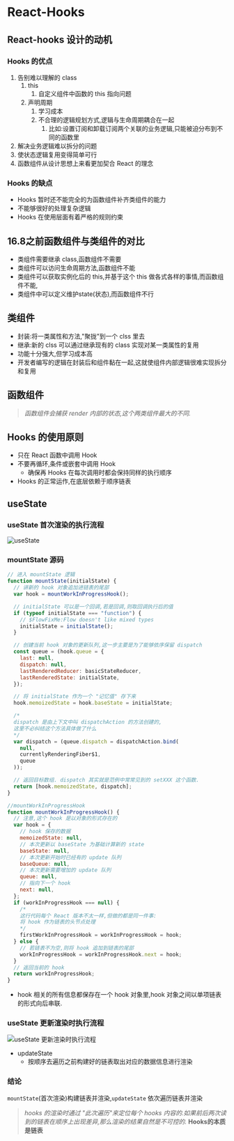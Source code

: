 # React-Hooks

## React-hooks 设计的动机

### Hooks 的优点

1. 告别难以理解的 class
   1. this
      1. 自定义组件中函数的 this 指向问题
   2. 声明周期
      1. 学习成本
      1. 不合理的逻辑规划方式,逻辑与生命周期耦合在一起
         1. 比如:设置订阅和卸载订阅两个关联的业务逻辑,只能被迫分布到不同的函数里
2. 解决业务逻辑难以拆分的问题
3. 使状态逻辑复用变得简单可行
4. 函数组件从设计思想上来看更加契合 React 的理念

### Hooks 的缺点

- Hooks 暂时还不能完全的为函数组件补齐类组件的能力
- 不能够很好的处理复杂逻辑
- Hooks 在使用层面有着严格的规则约束

## 16.8之前函数组件与类组件的对比

- 类组件需要继承 class,函数组件不需要
- 类组件可以访问生命周期方法,函数组件不能
- 类组件可以获取实例化后的 this,并基于这个 this 做各式各样的事情,而函数组件不能,
- 类组件中可以定义维护state(状态),而函数组件不行

## 类组件

- 封装:将一类属性和方法,"聚拢"到一个 clss 里去
- 继承:新的 clss 可以通过继承现有的 class 实现对某一类属性的复用
- 功能十分强大,但学习成本高
- 开发者编写的逻辑在封装后和组件黏在一起,这就使组件内部逻辑很难实现拆分和复用

## 函数组件

> _函数组件会捕获 render 内部的状态,这个两类组件最大的不同._

## Hooks 的使用原则

- 只在 React 函数中调用 Hook
- 不要再循环,条件或嵌套中调用 Hook
  - 确保再 Hooks 在每次调用时都会保持同样的执行顺序
- Hooks 的正常运作,在底层依赖于顺序链表

## useState

### useState 首次渲染的执行流程

![useState](https://s2.loli.net/2022/01/13/N2JorW3enQkX5xg.png)

### mountState 源码

```javascript
// 进入 mountState 逻辑
function mountState(initialState) {
  // 讲新的 hook 对象追加进链表的尾部
  var hook = mountWorkInProgressHook();

  // initialState 可以是一个回调,若是回调,则取回调执行后的值
  if (typeof initialState === "function") {
    // $FlowFixMe:Flow doesn't like mixed types
    initialState = initialState();
  }

  // 创建当前 hook 对象的更新队列,这一步主要是为了能够依序保留 dispatch
  const queue = (hook.queue = {
    last: null,
    dispatch: null,
    lastRenderedReducer: basicStateReducer,
    lastRenderedState: initialState,
  });

  // 将 initialState 作为一个 "记忆值" 存下来
  hook.memoizedState = hook.baseState = initialState;

  /* 
  dispatch 是由上下文中叫 dispatchAction 的方法创建的,
  这里不必纠结这个方法具体做了什么
  */
  var dispatch = (queue.dispatch = dispatchAction.bind(
    null,
    currentlyRenderingFiber$1,
    queue
  ));

  // 返回目标数组. dispatch 其实就是范例中常常见到的 setXXX 这个函数.
  return [hook.memoizedState, dispatch];
}

//mountWorkInProgressHook
function mountWorkInProgressHook() {
  // 注意,这个 hook 是以对象的形式存在的
  var hook = {
    // hook 保存的数据
    memoizedState: null,
    // 本次更新以 baseState 为基础计算新的 state
    baseState: null,
    // 本次更新开始时已经有的 update 队列
    baseQueue: null,
    // 本次更新需要增加的 update 队列
    queue: null,
    // 指向下一个 hook
    next: null,
  };
  if (workInProgressHook === null) {
    /* 
    这行代码每个 React 版本不太一样,但做的都是同一件事:
    将 hook 作为链表的头节点处理
    */
    firstWorkInProgressHook = workInProgressHook = hook;
  } else {
    // 若链表不为空,则将 hook 追加到链表的尾部
    workInProgressHook = workInProgressHook.next = hook;
  }
  // 返回当前的 hook
  return workInProgressHook;
}
```

- hook 相关的所有信息都保存在一个 hook 对象里,hook 对象之间以单项链表的形式向后串联.

### useState 更新渲染时执行流程

![useState 更新渲染时执行流程](https://s2.loli.net/2022/01/13/jhp8xfPSKcEBCMZ.png)

- updateState
  - 按顺序去遍历之前构建好的链表取出对应的数据信息进行渲染

### 结论

`mountState`(首次渲染)构建链表并渲染,`updateState` 依次遍历链表并渲染
> _hooks 的渲染时通过 "此次遍历"来定位每个 hooks 内容的.如果前后两次读到的链表在顺序上出现差异,那么渲染的结果自然是不可控的._
> **Hooks的本质是链表**